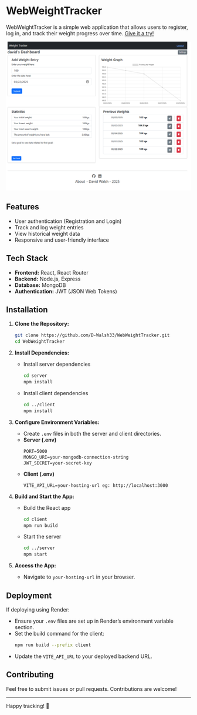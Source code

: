 # WebWeightTracker

WebWeightTracker is a simple web application that allows users to register, log in, and track their weight progress over time.
[Give it a try!](https://webweighttracker.onrender.com)

![screenshot](images/screenshot.png)

## Features

- User authentication (Registration and Login)
- Track and log weight entries
- View historical weight data
- Responsive and user-friendly interface

## Tech Stack

- **Frontend:** React, React Router
- **Backend:** Node.js, Express
- **Database:** MongoDB
- **Authentication:** JWT (JSON Web Tokens)

## Installation

1. **Clone the Repository:**

   ```bash
   git clone https://github.com/D-Walsh33/WebWeightTracker.git
   cd WebWeightTracker
   ```

2. **Install Dependencies:**

   - Install server dependencies
     ```bash
     cd server
     npm install
     ```
   - Install client dependencies
     ```bash
     cd ../client
     npm install
     ```

3. **Configure Environment Variables:**

   - Create `.env` files in both the server and client directories.
   - **Server (.env)**
     ```env
     PORT=5000
     MONGO_URI=your-mongodb-connection-string
     JWT_SECRET=your-secret-key
     ```
   - **Client (.env)**
     ```env
     VITE_API_URL=your-hosting-url eg: http://localhost:3000
     ```

4. **Build and Start the App:**

   - Build the React app
     ```bash
     cd client
     npm run build
     ```
   - Start the server
     ```bash
     cd ../server
     npm start
     ```

5. **Access the App:**
   - Navigate to `your-hosting-url` in your browser.

## Deployment

If deploying using Render:

- Ensure your `.env` files are set up in Render’s environment variable section.
- Set the build command for the client:
  ```bash
  npm run build --prefix client
  ```
- Update the `VITE_API_URL` to your deployed backend URL.

## Contributing

Feel free to submit issues or pull requests. Contributions are welcome!

---

Happy tracking! 🚀
